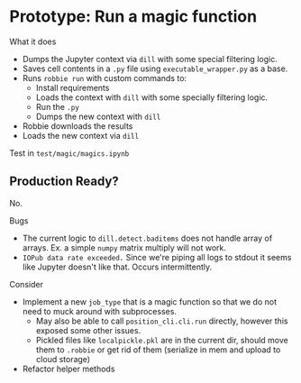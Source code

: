# Prototype: Run a magic function

What it does

- Dumps the Jupyter context via `dill` with some special filtering logic.
- Saves cell contents in a `.py` file using `executable_wrapper.py` as a base.
- Runs `robbie run` with custom commands to:
  - Install requirements
  - Loads the context with `dill` with some specially filtering logic.
  - Run the `.py`
  - Dumps the new context with `dill`
- Robbie downloads the results
- Loads the new context via `dill`

Test in `test/magic/magics.ipynb`

## Production Ready?

No.

Bugs

- The current logic to `dill.detect.baditems` does not handle array of arrays. Ex. a simple `numpy` matrix multiply will not work.
- `IOPub data rate exceeded.` Since we're piping all logs to stdout it seems like Jupyter doesn't like that. Occurs intermittently.

Consider

- Implement a new `job_type` that is a magic function so that we do not need to muck around with subprocesses.
  - May also be able to call `position_cli.cli.run` directly, however this exposed some other issues.
  - Pickled files like `localpickle.pkl` are in the current dir, should move them to `.robbie` or get rid of them (serialize in mem and upload to cloud storage)
- Refactor helper methods
